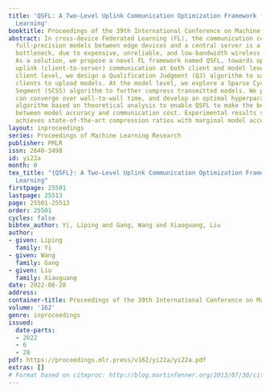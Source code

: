```yaml
---
title: 'QSFL: A Two-Level Uplink Communication Optimization Framework for Federated
  Learning'
booktitle: Proceedings of the 39th International Conference on Machine Learning
abstract: In cross-device Federated Learning (FL), the communication cost of transmitting
  full-precision models between edge devices and a central server is a significant
  bottleneck, due to expensive, unreliable, and low-bandwidth wireless connections.
  As a solution, we propose a novel FL framework named QSFL, towards optimizing FL
  uplink (client-to-server) communication at both client and model levels. At the
  client level, we design a Qualification Judgment (QJ) algorithm to sample high-qualification
  clients to upload models. At the model level, we explore a Sparse Cyclic Sliding
  Segment (SCSS) algorithm to further compress transmitted models. We prove that QSFL
  can converge over wall-to-wall time, and develop an optimal hyperparameter searching
  algorithm based on theoretical analysis to enable QSFL to make the best trade-off
  between model accuracy and communication cost. Experimental results show that QSFL
  achieves state-of-the-art compression ratios with marginal model accuracy degradation.
layout: inproceedings
series: Proceedings of Machine Learning Research
publisher: PMLR
issn: 2640-3498
id: yi22a
month: 0
tex_title: "{QSFL}: A Two-Level Uplink Communication Optimization Framework for Federated
  Learning"
firstpage: 25501
lastpage: 25513
page: 25501-25513
order: 25501
cycles: false
bibtex_author: Yi, Liping and Gang, Wang and Xiaoguang, Liu
author:
- given: Liping
  family: Yi
- given: Wang
  family: Gang
- given: Liu
  family: Xiaoguang
date: 2022-06-28
address:
container-title: Proceedings of the 39th International Conference on Machine Learning
volume: '162'
genre: inproceedings
issued:
  date-parts:
  - 2022
  - 6
  - 28
pdf: https://proceedings.mlr.press/v162/yi22a/yi22a.pdf
extras: []
# Format based on citeproc: http://blog.martinfenner.org/2013/07/30/citeproc-yaml-for-bibliographies/
---
```


